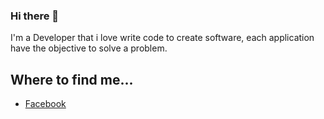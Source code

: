 ### Hi there 👋

I'm a Developer that i love write code to create software, each application have the objective to solve a problem.

## Where to find me...

- [Facebook](https://www.facebook.com/victor.98delrio)

